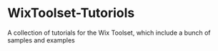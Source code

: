 # WixToolset-Tutoriols
A collection of tutorials for the Wix Toolset, which include a bunch of samples and examples
